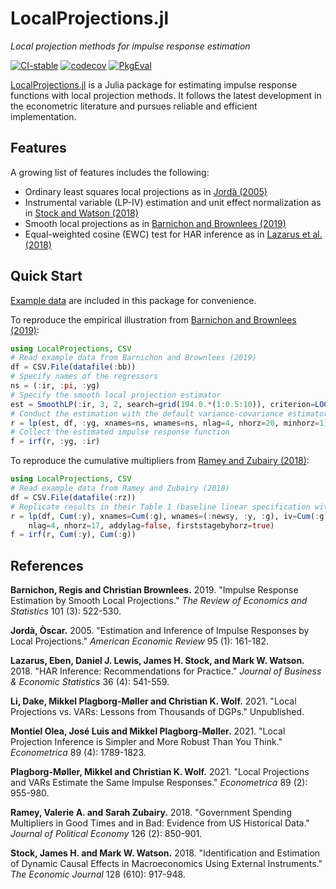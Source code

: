 # LocalProjections.jl

*Local projection methods for impulse response estimation*

[![CI-stable][CI-stable-img]][CI-stable-url]
[![codecov][codecov-img]][codecov-url]
[![PkgEval][pkgeval-img]][pkgeval-url]

[CI-stable-img]: https://github.com/junyuan-chen/LocalProjections.jl/workflows/CI-stable/badge.svg
[CI-stable-url]: https://github.com/junyuan-chen/LocalProjections.jl/actions?query=workflow%3ACI-stable

[codecov-img]: https://codecov.io/gh/junyuan-chen/LocalProjections.jl/branch/main/graph/badge.svg
[codecov-url]: https://codecov.io/gh/junyuan-chen/LocalProjections.jl

[pkgeval-img]: https://juliaci.github.io/NanosoldierReports/pkgeval_badges/L/LocalProjections.svg
[pkgeval-url]: https://juliaci.github.io/NanosoldierReports/pkgeval_badges/L/LocalProjections.html

[LocalProjections.jl](https://github.com/junyuan-chen/LocalProjections.jl)
is a Julia package for estimating impulse response functions with local projection methods.
It follows the latest development in the econometric literature
and pursues reliable and efficient implementation.

## Features

A growing list of features includes the following:

- Ordinary least squares local projections as in [Jordà (2005)](https://doi.org/10.1257/0002828053828518)
- Instrumental variable (LP-IV) estimation and unit effect normalization as in [Stock and Watson (2018)](https://doi.org/10.1111/ecoj.12593)
- Smooth local projections as in [Barnichon and Brownlees (2019)](https://doi.org/10.1162/rest_a_00778)
- Equal-weighted cosine (EWC) test for HAR inference as in [Lazarus et al. (2018)](https://doi.org/10.1080/07350015.2018.1506926)

## Quick Start

[Example data](data) are included in this package for convenience.

To reproduce the empirical illustration from
[Barnichon and Brownlees (2019)](https://doi.org/10.1162/rest_a_00778):

```julia
using LocalProjections, CSV
# Read example data from Barnichon and Brownlees (2019)
df = CSV.File(datafile(:bb))
# Specify names of the regressors
ns = (:ir, :pi, :yg)
# Specify the smooth local projection estimator
est = SmoothLP(:ir, 3, 2, search=grid(194.0.*(1:0.5:10)), criterion=LOOCV())
# Conduct the estimation with the default variance-covariance estimator
r = lp(est, df, :yg, xnames=ns, wnames=ns, nlag=4, nhorz=20, minhorz=1)
# Collect the estimated impulse response function
f = irf(r, :yg, :ir)
```

To reproduce the cumulative multipliers from
[Ramey and Zubairy (2018)](https://doi.org/10.1086/696277):

```julia
using LocalProjections, CSV
# Read example data from Ramey and Zubairy (2018)
df = CSV.File(datafile(:rz))
# Replicate results in their Table 1 (baseline linear specification with news shock)
r = lp(df, Cum(:y), xnames=Cum(:g), wnames=(:newsy, :y, :g), iv=Cum(:g)=>:newsy,
    nlag=4, nhorz=17, addylag=false, firststagebyhorz=true)
f = irf(r, Cum(:y), Cum(:g))
```

## References

**Barnichon, Regis and Christian Brownlees.** 2019.
"Impulse Response Estimation by Smooth Local Projections."
*The Review of Economics and Statistics* 101 (3): 522-530.

**Jordà, Òscar.** 2005. "Estimation and Inference of Impulse Responses by Local Projections."
*American Economic Review* 95 (1): 161-182.

**Lazarus, Eben, Daniel J. Lewis, James H. Stock, and Mark W. Watson.** 2018.
"HAR Inference: Recommendations for Practice."
*Journal of Business & Economic Statistics* 36 (4): 541-559.

**Li, Dake, Mikkel Plagborg-Møller and Christian K. Wolf.** 2021.
"Local Projections vs. VARs: Lessons from Thousands of DGPs." Unpublished.

**Montiel Olea, José Luis and Mikkel Plagborg-Møller.** 2021.
"Local Projection Inference is Simpler and More Robust Than You Think."
*Econometrica* 89 (4): 1789-1823.

**Plagborg-Møller, Mikkel and Christian K. Wolf.** 2021.
"Local Projections and VARs Estimate the Same Impulse Responses."
*Econometrica* 89 (2): 955-980.

**Ramey, Valerie A. and Sarah Zubairy.** 2018.
"Government Spending Multipliers in Good Times and in Bad: Evidence from US Historical Data."
*Journal of Political Economy* 126 (2): 850-901.

**Stock, James H. and Mark W. Watson.** 2018.
"Identification and Estimation of Dynamic Causal Effects in Macroeconomics Using External Instruments."
*The Economic Journal* 128 (610): 917-948.
